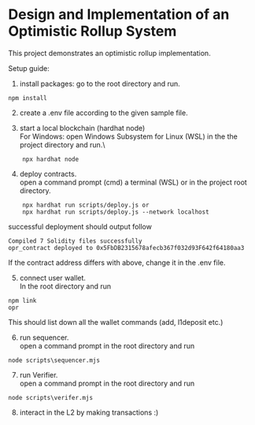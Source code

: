 # Design and Implementation of an Optimistic Rollup System

This project demonstrates an optimistic rollup implementation.

Setup guide:

1. install packages:
go to the root directory and run.

```shell
npm install    
```
2. create a .env file according to the given sample file.

3. start a local blockchain (hardhat node)\
For Windows: open Windows Subsystem for Linux (WSL) in the the project directory and run.\
```shell
    npx hardhat node
```

4. deploy contracts.\
open a command prompt (cmd) a terminal (WSL) or in the project root directory.
```shell
    npx hardhat run scripts/deploy.js or 
    npx hardhat run scripts/deploy.js --network localhost
```
successful deployment should output follow
```shell
Compiled 7 Solidity files successfully
opr_contract deployed to 0x5FbDB2315678afecb367f032d93F642f64180aa3
```
If the contract address differs with above, change it in the .env file.

5. connect user wallet.\
In the root directory and run
```shell
npm link
opr
```
This should list down all the wallet commands (add, l1deposit etc.)

6. run sequencer.\
open a command prompt in the root directory and run
```shell
node scripts\sequencer.mjs
```

7. run Verifier.\
open a command prompt in the root directory and run
```shell
node scripts\verifer.mjs
```

8. interact in the L2 by making transactions :)
